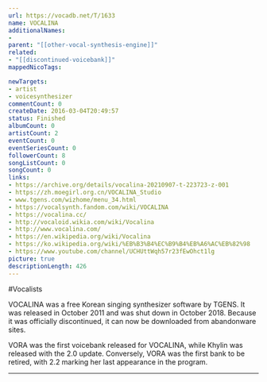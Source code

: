 ```yaml
---
url: https://vocadb.net/T/1633
name: VOCALINA
additionalNames: 
- 
parent: "[[other-vocal-synthesis-engine]]"
related:
- "[[discontinued-voicebank]]"
mappedNicoTags:

newTargets:
- artist
- voicesynthesizer
commentCount: 0
createDate: 2016-03-04T20:49:57
status: Finished
albumCount: 0
artistCount: 2
eventCount: 0
eventSeriesCount: 0
followerCount: 8
songListCount: 0
songCount: 0
links: 
- https://archive.org/details/vocalina-20210907-t-223723-z-001
- https://zh.moegirl.org.cn/VOCALINA_Studio
- www.tgens.com/wizhome/menu_34.html
- https://vocalsynth.fandom.com/wiki/VOCALINA
- https://vocalina.cc/
- http://vocaloid.wikia.com/wiki/Vocalina
- http://www.vocalina.com/
- https://en.wikipedia.org/wiki/Vocalina
- https://ko.wikipedia.org/wiki/%EB%B3%B4%EC%B9%B4%EB%A6%AC%EB%82%98
- https://www.youtube.com/channel/UCHUttWqh57r23fEwOhct1lg
picture: true
descriptionLength: 426
---
```


#Vocalists

VOCALINA was a free Korean singing synthesizer software by TGENS. It was released in October 2011 and was shut down in October 2018. Because it was officially discontinued, it can now be downloaded from abandonware sites. 

VORA was the first voicebank released for VOCALINA, while Khylin was released with the 2.0 update. Conversely, VORA was the first bank to be retired, with 2.2 marking her last appearance in the program.

---

